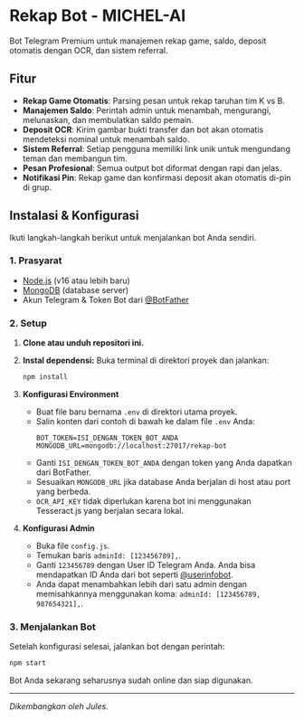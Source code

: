 # Rekap Bot - MICHEL-AI

Bot Telegram Premium untuk manajemen rekap game, saldo, deposit otomatis dengan OCR, dan sistem referral.

## Fitur

- **Rekap Game Otomatis**: Parsing pesan untuk rekap taruhan tim K vs B.
- **Manajemen Saldo**: Perintah admin untuk menambah, mengurangi, melunaskan, dan membulatkan saldo pemain.
- **Deposit OCR**: Kirim gambar bukti transfer dan bot akan otomatis mendeteksi nominal untuk menambah saldo.
- **Sistem Referral**: Setiap pengguna memiliki link unik untuk mengundang teman dan membangun tim.
- **Pesan Profesional**: Semua output bot diformat dengan rapi dan jelas.
- **Notifikasi Pin**: Rekap game dan konfirmasi deposit akan otomatis di-pin di grup.

## Instalasi & Konfigurasi

Ikuti langkah-langkah berikut untuk menjalankan bot Anda sendiri.

### 1. Prasyarat

- [Node.js](https://nodejs.org/) (v16 atau lebih baru)
- [MongoDB](https://www.mongodb.com/try/download/community) (database server)
- Akun Telegram & Token Bot dari [@BotFather](https://t.me/BotFather)

### 2. Setup

1.  **Clone atau unduh repositori ini.**

2.  **Instal dependensi:**
    Buka terminal di direktori proyek dan jalankan:
    ```bash
    npm install
    ```

3.  **Konfigurasi Environment**
    - Buat file baru bernama `.env` di direktori utama proyek.
    - Salin konten dari contoh di bawah ke dalam file `.env` Anda:
      ```env
      BOT_TOKEN=ISI_DENGAN_TOKEN_BOT_ANDA
      MONGODB_URL=mongodb://localhost:27017/rekap-bot
      ```
    - Ganti `ISI_DENGAN_TOKEN_BOT_ANDA` dengan token yang Anda dapatkan dari BotFather.
    - Sesuaikan `MONGODB_URL` jika database Anda berjalan di host atau port yang berbeda.
    - `OCR_API_KEY` tidak diperlukan karena bot ini menggunakan Tesseract.js yang berjalan secara lokal.

4.  **Konfigurasi Admin**
    - Buka file `config.js`.
    - Temukan baris `adminId: [123456789],`.
    - Ganti `123456789` dengan User ID Telegram Anda. Anda bisa mendapatkan ID Anda dari bot seperti [@userinfobot](https://t.me/userinfobot).
    - Anda dapat menambahkan lebih dari satu admin dengan memisahkannya menggunakan koma: `adminId: [123456789, 987654321],`.

### 3. Menjalankan Bot

Setelah konfigurasi selesai, jalankan bot dengan perintah:
```bash
npm start
```

Bot Anda sekarang seharusnya sudah online dan siap digunakan.

---
*Dikembangkan oleh Jules.*
